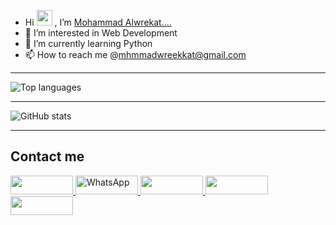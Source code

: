 - Hi <img src="https://raw.githubusercontent.com/aemmadi/aemmadi/master/wave.gif" height=25px /> , I’m [Mohammad Alwrekat....](https://mhmadwrekat.netlify.app/)
- 👀 I’m interested in Web Development
- 🌱 I’m currently learning Python 
- 📫 How to reach me @mhmmadwreekkat@gmail.com

---
![Top languages](https://github-readme-stats.vercel.app/api/top-langs/?username=mhmadwrekat&theme=outrun)

---
![GitHub stats](https://github-readme-stats.vercel.app/api?username=mhmadwrekat&show_icons=true&theme=outrun)

---
## Contact me
<a target='_balnk' href="https://twitter.com/wrekatmhmad">
<img target='_balnk' src="https://img.shields.io/badge/Twitter-1DA1F2?style=for-the-badge&logo=twitter&logoColor=white"width=100px height=30px />
</a>
<a target='_balnk' href="https://wa.me/+962798596928">
<img target='_balnk' alt="WhatsApp" src="https://img.shields.io/badge/WhatsApp-3E7C17?style=for-the-badge&logo=WhatsApp&logoColor=white"width=100px height=30px />
</a>
<a target='_balnk' href="https://www.facebook.com/profile.php?id=100010107875359">
<img target='_balnk' src="https://img.shields.io/badge/Facebook-1877F2?style=for-the-badge&logo=facebook&logoColor=white"width=100px height=30px />
</a>
<a target='_balnk' href="https://www.instagram.com/mhmadwrekatt?r=nametag">
<img target='_balnk' src="https://img.shields.io/badge/Instagram-E4405F?style=for-the-badge&logo=instagram&logoColor=white"width=100px height=30px/>
</a>
<a target='_balnk' href="https://www.linkedin.com/in/mohammad-alwrekat">
<img target='_balnk' src="https://img.shields.io/badge/LinkedIn-0077B5?style=for-the-badge&logo=linkedin&logoColor=white"width=100px height=30px />



<!---
mhmadwrekat/mhmadwrekat is a ✨ special ✨ repository because its `README.md` (this file) appears on your GitHub profile.
You can click the Preview link to take a look at your changes.
--->
